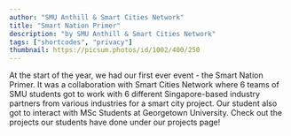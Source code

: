 ```yaml
---
author: "SMU Anthill & Smart Cities Network"
title: "Smart Nation Primer"
description: "by SMU Anthill & Smart Cities Network"
tags: ["shortcodes", "privacy"]
thumbnail: https://picsum.photos/id/1002/400/250
---
```

At the start of the year, we had our first ever event - the Smart Nation Primer. It was a collaboration with Smart Cities Network where 6 teams of SMU students got to work with 6 different Singapore-based industry partners from various industries for a smart city project. Our student also got to interact with MSc Students at Georgetown University. Check out the projects our students have done under our projects page!
